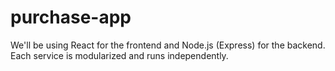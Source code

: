 # purchase-app
We'll be using React for the frontend and Node.js (Express) for the backend. Each service is modularized and runs independently.
